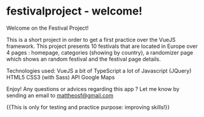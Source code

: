 # festivalproject - welcome!
Welcome on the Festival Project!

This is a short project in order to get a first practice over the VueJS framework.
This project presents 10 festivals that are located in Europe over 4 pages : homepage, categories (showing by country), a randomizer page which shows an random festival and the festival page details.

Technologies used:
VueJS
a bit of TypeScript
a lot of Javascript (JQuery)
HTML5
CSS3 (with Sass)
API Google Maps

Enjoy!
Any questions or advices regarding this app ? 
Let me know by sending an email to mattheosf@gmail.com

{{This is only for testing and practice purpose: improving skills!}}
